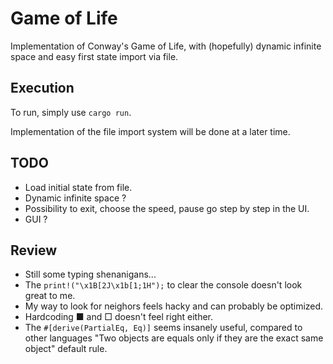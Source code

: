 # Game of Life
Implementation of Conway's Game of Life, with (hopefully) dynamic infinite space and easy first state import via file.

## Execution
To run, simply use ``cargo run``.

Implementation of the file import system will be done at a later time.

## TODO
- Load initial state from file.
- Dynamic infinite space ?
- Possibility to exit, choose the speed, pause go step by step in the UI.
- GUI ?

## Review
- Still some typing shenanigans...
- The ``print!("\x1B[2J\x1b[1;1H");`` to clear the console doesn't look great to me.
- My way to look for neighors feels hacky and can probably be optimized.
- Hardcoding ■ and □ doesn't feel right either.
- The ``#[derive(PartialEq, Eq)]`` seems insanely useful, compared to other languages "Two objects are equals only if they are the exact same object" default rule.